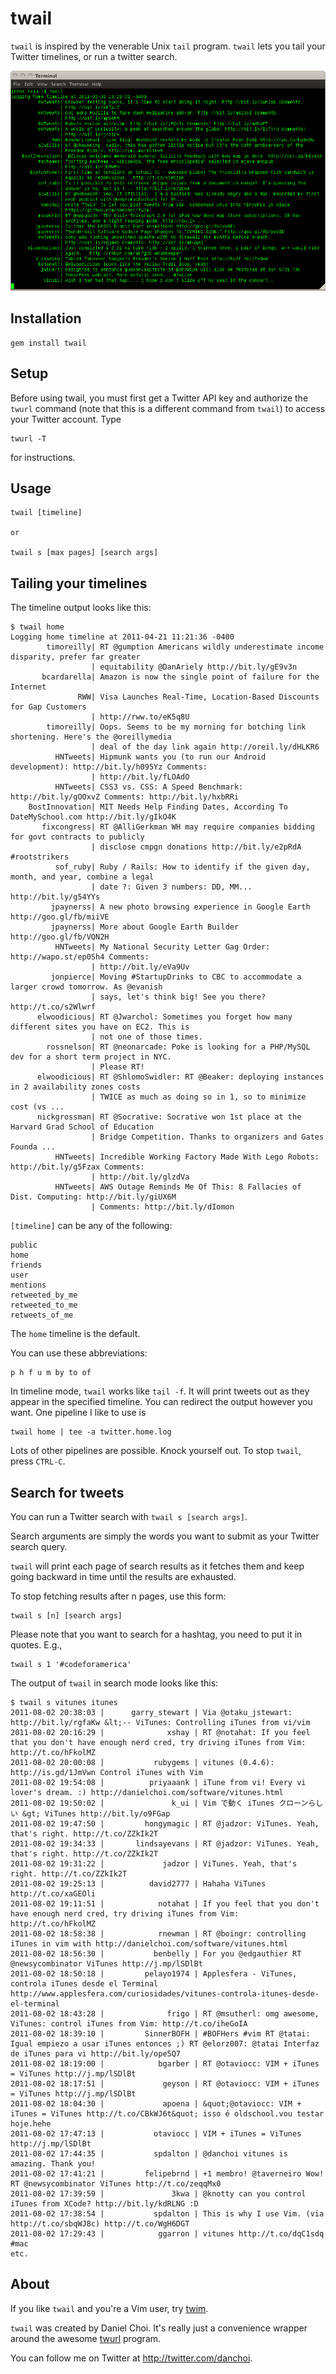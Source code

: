 # twail

`twail` is inspired by the venerable Unix `tail` program.  `twail` lets
you tail your Twitter timelines, or run a twitter search.  

![screenshot](https://github.com/danchoi/twail/raw/master/screenshot.png)

## Installation

    gem install twail

## Setup

Before using twail, you must first get a Twitter API key and authorize
the `twurl` command (note that this is a different command from `twail`)
to access your Twitter account. Type 

    twurl -T

for instructions.

## Usage

    twail [timeline]

    or 

    twail s [max pages] [search args]

## Tailing your timelines 

The timeline output looks like this:

    $ twail home
    Logging home timeline at 2011-04-21 11:21:36 -0400
            timoreilly| RT @gumption Americans wildly underestimate income disparity, prefer far greater 
                      | equitability @DanAriely http://bit.ly/gE9v3n
           bcardarella| Amazon is now the single point of failure for the Internet
                   RWW| Visa Launches Real-Time, Location-Based Discounts for Gap Customers 
                      | http://rww.to/eK5q8U
            timoreilly| Oops. Seems to be my morning for botching link shortening. Here's the @oreillymedia 
                      | deal of the day link again http://oreil.ly/dHLKR6
              HNTweets| Hipmunk wants you (to run our Android development): http://bit.ly/h095Yz Comments: 
                      | http://bit.ly/fLOAdO
              HNTweets| CSS3 vs. CSS: A Speed Benchmark: http://bit.ly/gOOxvZ Comments: http://bit.ly/hxbRRi
        BostInnovation| MIT Needs Help Finding Dates, According To DateMySchool.com http://bit.ly/gIkO4K
           fixcongress| RT @AlliGerkman WH may require companies bidding for govt contracts to publicly 
                      | disclose cmpgn donations http://bit.ly/e2pRdA #rootstrikers
              sof_ruby| Ruby / Rails: How to identify if the given day, month, and year, combine a legal 
                      | date ?: Given 3 numbers: DD, MM... http://bit.ly/g54YYs
             jpaynerss| A new photo browsing experience in Google Earth http://goo.gl/fb/miiVE
             jpaynerss| More about Google Earth Builder http://goo.gl/fb/VQN2H
              HNTweets| My National Security Letter Gag Order: http://wapo.st/ep0Sh4 Comments: 
                      | http://bit.ly/eVa9Uv
             jonpierce| Moving #StartupDrinks to CBC to accommodate a larger crowd tomorrow. As @evanish 
                      | says, let's think big! See you there? http://t.co/s2Wlwrf
          elwoodicious| RT @Jwarchol: Sometimes you forget how many different sites you have on EC2. This is 
                      | not one of those times.
            rossnelson| RT @neonarcade: Poke is looking for a PHP/MySQL dev for a short term project in NYC. 
                      | Please RT!
          elwoodicious| RT @ShlomoSwidler: RT @Beaker: deploying instances in 2 availability zones costs 
                      | TWICE as much as doing so in 1, so to minimize cost (vs ...
          nickgrossman| RT @Socrative: Socrative won 1st place at the Harvard Grad School of Education 
                      | Bridge Competition. Thanks to organizers and Gates Founda ...
              HNTweets| Incredible Working Factory Made With Lego Robots: http://bit.ly/g5Fzax Comments: 
                      | http://bit.ly/glzdVa
              HNTweets| AWS Outage Reminds Me Of This: 8 Fallacies of Dist. Computing: http://bit.ly/giUX6M 
                      | Comments: http://bit.ly/dIomon

`[timeline]` can be any of the following:

    public 
    home 
    friends 
    user 
    mentions 
    retweeted_by_me 
    retweeted_to_me 
    retweets_of_me

The `home` timeline is the default.

You can use these abbreviations: 

    p h f u m by to of

In timeline mode, `twail` works like `tail -f`.  It will print tweets out as
they appear in the specified timeline.  You can redirect the output however you
want.  One pipeline I like to use is

    twail home | tee -a twitter.home.log

Lots of other pipelines are possible.  Knock yourself out.  To stop
`twail`, press `CTRL-C`.

## Search for tweets

You can run a Twitter search with `twail s [search args]`.

Search arguments are simply the words you want to submit as your Twitter search
query.

`twail` will print each page of search results as it fetches them and keep
going backward in time until the results are exhausted.

To stop fetching results after n pages, use this form:

    twail s [n] [search args]

Please note that you want to search for a hashtag, you need to put it in quotes.
E.g., 

    twail s 1 '#codeforamerica'

The output of `twail` in search mode looks like this:

    $ twail s vitunes itunes
    2011-08-02 20:38:03 |      garry_stewart | Via @otaku_jstewart: http://bit.ly/rgfaKw &lt;-- ViTunes: Controlling iTunes from vi/vim
    2011-08-02 20:16:29 |              xshay | RT @notahat: If you feel that you don't have enough nerd cred, try driving iTunes from Vim: http://t.co/hFkolMZ
    2011-08-02 20:00:08 |           rubygems | vitunes (0.4.6): http://is.gd/1JmVwn Control iTunes with Vim
    2011-08-02 19:54:08 |          priyaaank | iTune from vi! Every vi lover's dream. :) http://danielchoi.com/software/vitunes.html
    2011-08-02 19:50:02 |               k_ui | Vim で動く iTunes クローンらしい &gt; ViTunes http://bit.ly/o9FGap
    2011-08-02 19:47:50 |         hongymagic | RT @jadzor: ViTunes. Yeah, that's right. http://t.co/ZZkIk2T
    2011-08-02 19:34:33 |       lindsayevans | RT @jadzor: ViTunes. Yeah, that's right. http://t.co/ZZkIk2T
    2011-08-02 19:31:22 |             jadzor | ViTunes. Yeah, that's right. http://t.co/ZZkIk2T
    2011-08-02 19:25:13 |          david2777 | Hahaha ViTunes http://t.co/xaGEOli
    2011-08-02 19:11:51 |            notahat | If you feel that you don't have enough nerd cred, try driving iTunes from Vim: http://t.co/hFkolMZ
    2011-08-02 18:58:38 |            rnewman | RT @boingr: controlling iTunes in vim with http://danielchoi.com/software/vitunes.html
    2011-08-02 18:56:30 |           benbelly | For you @edgauthier RT @newsycombinator ViTunes http://j.mp/lSDlBt
    2011-08-02 18:50:18 |         pelayo1974 | Applesfera - ViTunes, controla iTunes desde el Terminal http://www.applesfera.com/curiosidades/vitunes-controla-itunes-desde-el-terminal
    2011-08-02 18:43:28 |              frigo | RT @msutherl: omg awesome, ViTunes: control iTunes from Vim: http://t.co/iheGoIA
    2011-08-02 18:39:10 |         SinnerBOFH | #BOFHers #vim RT @tatai: Igual empiezo a usar iTunes entonces ;) RT @elorz007: @tatai Interfaz de iTunes para vi http://bit.ly/ope5Q7
    2011-08-02 18:19:00 |            bgarber | RT @otaviocc: VIM + iTunes = ViTunes http://j.mp/lSDlBt
    2011-08-02 18:17:51 |             geyson | RT @otaviocc: VIM + iTunes = ViTunes http://j.mp/lSDlBt
    2011-08-02 18:04:30 |             apoena | &quot;@otaviocc: VIM + iTunes = ViTunes http://t.co/CBkWJ6t&quot; isso é oldschool.vou testar hoje.hehe
    2011-08-02 17:47:13 |           otaviocc | VIM + iTunes = ViTunes http://j.mp/lSDlBt
    2011-08-02 17:44:35 |           spdalton | @danchoi vitunes is amazing. Thank you!
    2011-08-02 17:41:21 |         felipebrnd | +1 membro! @taverneiro Wow! RT @newsycombinator ViTunes http://t.co/zeqqMx0
    2011-08-02 17:39:59 |               3kwa | @knotty can you control iTunes from XCode? http://bit.ly/kdRLNG :D
    2011-08-02 17:38:54 |           spdalton | This is why I use Vim. (via http://t.co/sbqWJ8c) http://t.co/WgH6DGT
    2011-08-02 17:29:43 |            ggarron | vitunes http://t.co/dqC1sdq #mac
    etc.


## About

If you like `twail` and you're a Vim user, try [twim][twim].

[twim]:https://github.com/danchoi/twim

`twail` was created by Daniel Choi.  It's really just a convenience
wrapper around the awesome [twurl][twurl] program.

[twurl]:https://github.com/marcel/twurl

You can follow me on Twitter at <http://twitter.com/danchoi>.


